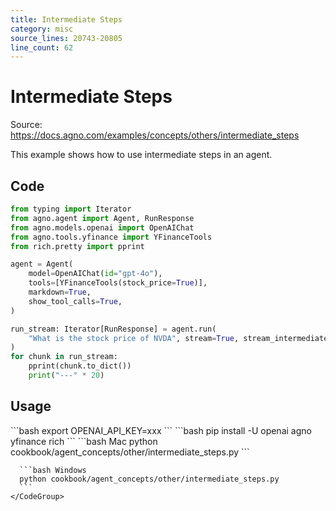 ```yaml
---
title: Intermediate Steps
category: misc
source_lines: 20743-20805
line_count: 62
---
```


# Intermediate Steps
Source: https://docs.agno.com/examples/concepts/others/intermediate_steps



This example shows how to use intermediate steps in an agent.

## Code

```python cookbook/agent_concepts/other/intermediate_steps.py
from typing import Iterator
from agno.agent import Agent, RunResponse
from agno.models.openai import OpenAIChat
from agno.tools.yfinance import YFinanceTools
from rich.pretty import pprint

agent = Agent(
    model=OpenAIChat(id="gpt-4o"),
    tools=[YFinanceTools(stock_price=True)],
    markdown=True,
    show_tool_calls=True,
)

run_stream: Iterator[RunResponse] = agent.run(
    "What is the stock price of NVDA", stream=True, stream_intermediate_steps=True
)
for chunk in run_stream:
    pprint(chunk.to_dict())
    print("---" * 20)
```

## Usage

<Steps>
  <Snippet file="create-venv-step.mdx" />

  <Step title="Set your API key">
    ```bash
    export OPENAI_API_KEY=xxx
    ```
  </Step>

  <Step title="Install libraries">
    ```bash
    pip install -U openai agno yfinance rich
    ```
  </Step>

  <Step title="Run Agent">
    <CodeGroup>
      ```bash Mac
      python cookbook/agent_concepts/other/intermediate_steps.py
      ```

      ```bash Windows
      python cookbook/agent_concepts/other/intermediate_steps.py
      ```
    </CodeGroup>
  </Step>
</Steps>


